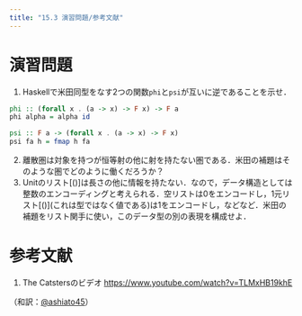 ```yaml
---
title: "15.3 演習問題/参考文献"
---
```


# 演習問題

1. Haskellで米田同型をなす2つの関数`phi`と`psi`が互いに逆であることを示せ．
```haskell
phi :: (forall x . (a -> x) -> F x) -> F a
phi alpha = alpha id

psi :: F a -> (forall x . (a -> x) -> F x)
psi fa h = fmap h fa
```

2. 離散圏は対象を持つが恒等射の他に射を持たない圏である．米田の補題はそのような圏でどのように働くだろうか？
3. Unitのリスト$[()]$は長さの他に情報を持たない．なので，データ構造としては整数のエンコーディングと考えられる．空リストは0をエンコードし，1元リスト$[()]$(これは型ではなく値である)は1をエンコードし，などなど．米田の補題をリスト関手に使い，このデータ型の別の表現を構成せよ．


# 参考文献

1. The Catstersのビデオ https://www.youtube.com/watch?v=TLMxHB19khE


（和訳：[@ashiato45](https://twitter.com/ashiato45)）
